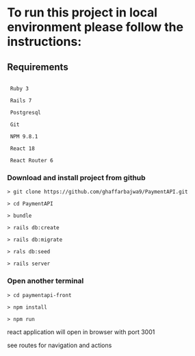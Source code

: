 # To run this project in local environment please follow the instructions:

## Requirements

```

 Ruby 3

 Rails 7

 Postgresql

 Git

 NPM 9.8.1

 React 18

 React Router 6

```

### Download and install project from github
```
> git clone https://github.com/ghaffarbajwa9/PaymentAPI.git

> cd PaymentAPI

> bundle

> rails db:create

> rails db:migrate

> rals db:seed

> rails server
```
  

### Open another terminal
```
> cd paymentapi-front

> npm install

> npm run
```
 react application will open in browser with port 3001

  

see routes for navigation and actions